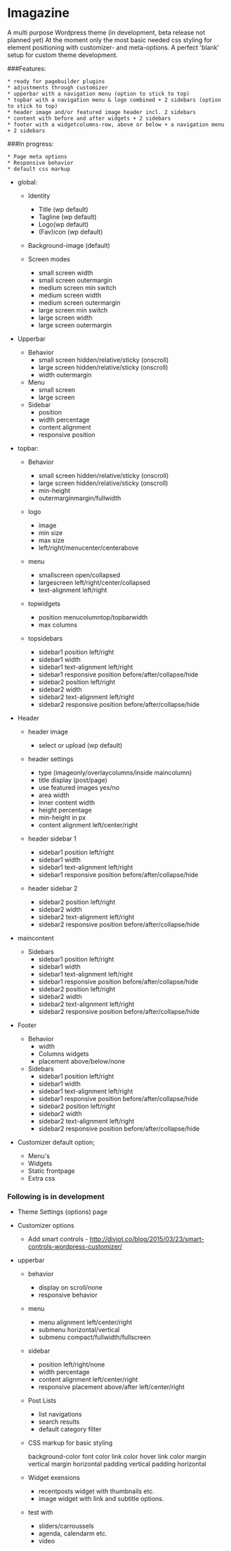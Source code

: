 # Imagazine
A multi purpose Wordpress theme (in development, beta release not planned yet)
At the moment only the most basic needed css styling for element positioning with customizer- and meta-options. A perfect 'blank' setup for custom theme development.

###Features:

    * ready for pagebuilder plugins
  	* adjustments through customizer
    * upperbar with a navigation menu (option to stick to top)
    * topbar with a navigation menu & logo combined + 2 sidebars (option to stick to top)
	* header image and/or featured image header incl. 2 sidebars
	* content with before and after widgets + 2 sidebars
	* footer with a widgetcolumns-row, above or below + a navigation menu + 2 sidebars
	
###In progress:

    * Page meta options
	* Responsive behavior
	* default css markup
	
* global:

  * Identity
    * Title (wp default)
    * Tagline (wp default)
    * Logo(wp default)
    * (Fav)icon (wp default)

  * Background-image (default)

  * Screen modes
    * small screen width
    * small screen outermargin 
    * medium screen min switch
    * medium screen width
    * medium screen outermargin 
    * large screen min switch
    * large screen width
    * large screen outermargin
 
* Upperbar
  	* Behavior 
		* small screen hidden/relative/sticky (onscroll)
  		* large screen hidden/relative/sticky (onscroll)
  		* width outermargin
  	* Menu
		* small screen 
  		* large screen
  	* Sidebar
		* position
		* width percentage
		* content alignment
		* responsive position
		
* topbar:
   
  	* Behavior 
		* small screen hidden/relative/sticky (onscroll)
  		* large screen hidden/relative/sticky (onscroll)
    	* min-height
    	* outermarginmargin/fullwidth

  	* logo
    	* image
    	* min size
		* max size
    	* left/right/menucenter/centerabove

	* menu
    	* smallscreen open/collapsed
    	* largescreen left/right/center/collapsed
    	* text-alignment left/right
    

  	* topwidgets
    	* position menucolumntop/topbarwidth
    	* max columns
  
  	* topsidebars
		* sidebar1 position left/right
		* sidebar1 width
		* sidebar1 text-alignment left/right
		* sidebar1 responsive position 		before/after/collapse/hide
		* sidebar2 position left/right
		* sidebar2 width
		* sidebar2 text-alignment left/right
		* sidebar2 responsive position before/after/collapse/hide
		
 * Header
 	* header image
		* select or upload (wp default)
 	* header settings
		* type (imageonly/overlaycolumns/inside maincolumn)
		* title display (post/page)
		* use featured images yes/no
	  	* area width
		* inner content width
      	* height percentage
		* min-height in px
	  	* content alignment left/center/right
		
	* header sidebar 1
	  	* sidebar1 position left/right
		* sidebar1 width
		* sidebar1 text-alignment left/right
		* sidebar1 responsive position 		before/after/collapse/hide
		
	* header sidebar 2
	  	* sidebar2 position left/right
		* sidebar2 width
		* sidebar2 text-alignment left/right
		* sidebar2 responsive position before/after/collapse/hide
  	


* maincontent
	* Sidebars
		* sidebar1 position left/right
		* sidebar1 width
		* sidebar1 text-alignment left/right
		* sidebar1 responsive position 		before/after/collapse/hide
		* sidebar2 position left/right
		* sidebar2 width
		* sidebar2 text-alignment left/right
		* sidebar2 responsive position before/after/collapse/hide

* Footer
	* Behavior
		* width
		* Columns widgets
		* placement above/below/none
	* Sidebars
		* sidebar1 position left/right
		* sidebar1 width
		* sidebar1 text-alignment left/right
		* sidebar1 responsive position 		before/after/collapse/hide
		* sidebar2 position left/right
		* sidebar2 width
		* sidebar2 text-alignment left/right
		* sidebar2 responsive position before/after/collapse/hide


* Customizer default option;
	* Menu's
	* Widgets
	* Static frontpage
	* Extra css


### Following is in development
    
 * Theme Settings (options) page	
 	
 * Customizer options
 	* Add smart controls - http://divjot.co/blog/2015/03/23/smart-controls-wordpress-customizer/
	
 * upperbar
    * behavior 
	  	* display on scroll/none
	  	* responsive behavior
      
  	* menu 
	  	* menu alignment left/center/right
      	* submenu horizontal/vertical
      	* submenu compact/fullwidth/fullscreen
	
    * sidebar
	  	* position left/right/none
      	* width percentage
	  	* content alignment left/center/right
	  	* responsive placement above/after left/center/right
  
  	* Post Lists
		* list navigations
  		* search results
		* default category filter
		
  	* CSS markup for basic styling
	
		background-color
		font color
		link color
		hover link color
		margin vertical
		margin horizontal
		padding vertical
		padding horizontal


  	* Widget exensions
		* recentposts widget with thumbnails etc.
		* image widget with link and subtitle options.
		
	* test with 
		* sliders/carroussels
		* agenda, calendarm etc.
		* video
